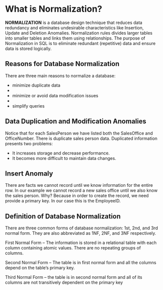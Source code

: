 # What is Normalization?

**NORMALIZATION** is a database design technique that reduces data redundancy and eliminates undesirable characteristics like Insertion, Update and Deletion Anomalies. Normalization rules divides larger tables into smaller tables and links them using relationships. The purpose of Normalization in SQL is to eliminate redundant (repetitive) data and ensure data is stored logically.

## Reasons for Database Normalization

There are three main reasons to normalize a database:

  * minimize duplicate data
  * 
  * minimize or avoid data modification issues
  * 
  * simplify queries

## Data Duplication and Modification Anomalies

Notice that for each SalesPerson we have listed both the SalesOffice and OfficeNumber. There is duplicate sales person data. Duplicated information presents two problems:

  * It increases storage and decrease performance.
  * It becomes more difficult to maintain data changes.

## Insert Anomaly

There are facts we cannot record until we know information for the entire row. In our example we cannot record a new sales office until we also know the sales person. Why? Because in order to create the record, we need provide a primary key. In our case this is the EmployeeID.

## Definition of Database Normalization

There are three common forms of database normalization: 1st, 2nd, and 3rd normal form. They are also abbreviated as 1NF, 2NF, and 3NF respectively.

First Normal Form – The information is stored in a relational table with each column containing atomic values. There are no repeating groups of columns.

Second Normal Form – The table is in first normal form and all the columns depend on the table’s primary key.

Third Normal Form – the table is in second normal form and all of its columns are not transitively dependent on the primary key



